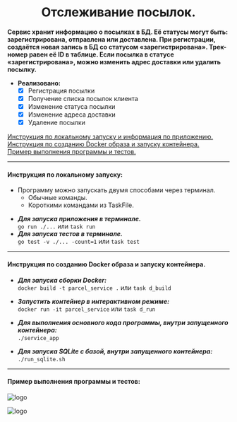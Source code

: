 <div align="center"> <h1 align="center"> Отслеживание посылок. </h1> </div>

__Сервис хранит информацию о посылках в БД. Её статусы могут быть: зарегистрирована, отправлена или доставлена. При регистрации, создаётся новая запись в БД со статусом «зарегистрирована». Трек-номер равен её ID в таблице. Если посылка в статусе «зарегистрирована», можно изменить адрес доставки или удалить посылку.__

- __Реализовано:__
    - [x] Регистрация посылки
    - [x] Получение списка посылок клиента 
    - [x] Изменение статуса посылки
    - [x] Изменение адреса доставки
    - [x] Удаление посылки

[Инструкция по локальному запуску и информация по приложению.](#local)\
[Инструкция по созданию Docker образа и запуску контейнера.](#docker)\
[Пример выполнения программы и тестов.](#example)

<a name="local"></a>
***
#### Инструкция по локальному запуску:

- Программу можно запускать двумя способами через терминал.
    - Обычные команды. 
    - Короткими командами из TaskFile.
</div>

- ___Для запуска приложения в терминале.___\
```go run ./...``` или ```task run```
- ___Для запуска тестов в терминале.___\
```go test -v ./... -count=1``` или ```task test```

<a name="docker"></a>
***
#### Инструкция по созданию Docker образа и запуску контейнера.

- ___Для запуска сборки Docker:___\
```docker build -t parcel_service .``` или ```task d_build```
</div>

- ___Запустить контейнер в интерактивном режиме:___\
```docker run -it parcel_service``` или ```task d_run```
</div>

- ___Для выполнения основного кода программы, внутри запущенного контейнера:___\
```./service_app```
</div>

- ___Для запуска SQLite с базой, внутри запущенного контейнера:___\
```./run_sqlite.sh```

<a name="example"></a>
***
#### Пример выполнения программы и тестов:

![logo](/web/example.jpg)

![logo](/web/example1.jpg)